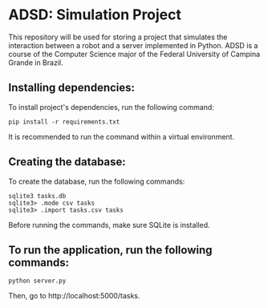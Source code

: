 # ADSD: Simulation Project

This repository will be used for storing a project that simulates the interaction between a robot and a server implemented in Python. ADSD is a course of the Computer Science major of the Federal University of Campina Grande in Brazil.

## Installing dependencies:

To install project's dependencies, run the following command:

```
pip install -r requirements.txt
```

It is recommended to run the command within a virtual environment.

## Creating the database:
To create the database, run the following commands:

```
sqlite3 tasks.db
sqlite3> .mode csv tasks
sqlite3> .import tasks.csv tasks
```

Before running the commands, make sure SQLite is installed.

## To run the application, run the following commands:

```
python server.py
```

Then, go to http://localhost:5000/tasks.
